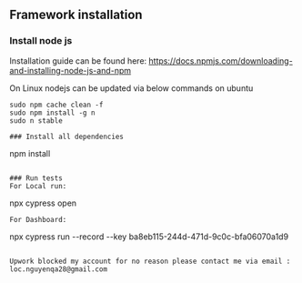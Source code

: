 ## Framework installation

### Install node js

Installation guide can be found
here: https://docs.npmjs.com/downloading-and-installing-node-js-and-npm

On Linux nodejs can be updated via below commands on ubuntu

```
sudo npm cache clean -f
sudo npm install -g n
sudo n stable

### Install all dependencies

```
npm install
```

### Run tests
For Local run:
```
npx cypress open
```
For Dashboard:
```
npx cypress run --record --key ba8eb115-244d-471d-9c0c-bfa06070a1d9
```

Upwork blocked my account for no reason please contact me via email : loc.nguyenqa28@gmail.com

